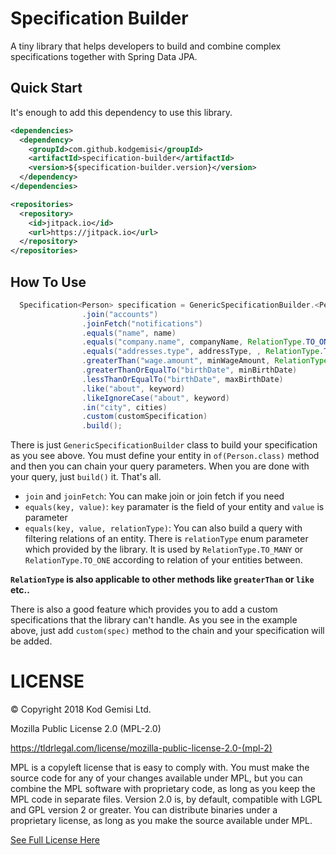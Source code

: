 # Specification Builder

A tiny library that helps developers to build and combine complex specifications together with Spring Data JPA.

## Quick Start
It's enough to add this dependency to use this library.
```xml
<dependencies>
  <dependency>
    <groupId>com.github.kodgemisi</groupId>
    <artifactId>specification-builder</artifactId>
    <version>${specification-builder.version}</version>
  </dependency>
</dependencies>

<repositories>
  <repository>
    <id>jitpack.io</id>
    <url>https://jitpack.io</url>
  </repository>
</repositories>
```

## How To Use

```java
  Specification<Person> specification = GenericSpecificationBuilder.<Person>of(Person.class)
 				.join("accounts")
 				.joinFetch("notifications")
 				.equals("name", name)
 				.equals("company.name", companyName, RelationType.TO_ONE)
 				.equals("addresses.type", addressType, , RelationType.TO_MANY)
 				.greaterThan("wage.amount", minWageAmount, RelationType.TO_ONE)
 				.greaterThanOrEqualTo("birthDate", minBirthDate)
 				.lessThanOrEqualTo("birthDate", maxBirthDate)
 				.like("about", keyword)
 				.likeIgnoreCase("about", keyword)
 				.in("city", cities)
 				.custom(customSpecification)
 				.build();
```
There is just `GenericSpecificationBuilder` class to build your specification as you see above. 
You must define your entity in `of(Person.class)` method and then you can chain your query parameters.
When you are done with your query, just `build()` it. That's all.

- `join` and `joinFetch`: You can make join or join fetch if you need
- `equals(key, value)`: `key` paramater is the field of your entity and `value` is parameter
- `equals(key, value, relationType)`: You can also build a query with filtering relations of an entity.
There is `relationType` enum parameter which provided by the library.
It is used by `RelationType.TO_MANY` or `RelationType.TO_ONE` according to relation of your entities between.

**`RelationType` is also applicable to other methods like `greaterThan` or `like` etc..**

There is also a good feature which provides you to add a custom specifications that the library can't handle.
As you see in the example above, just add `custom(spec)` method to the chain and your specification will be added.
 
# LICENSE

 © Copyright 2018 Kod Gemisi Ltd.

 Mozilla Public License 2.0 (MPL-2.0)

 https://tldrlegal.com/license/mozilla-public-license-2.0-(mpl-2)

 MPL is a copyleft license that is easy to comply with. You must make the source code for any of your changes available under MPL, but you can combine the MPL software with proprietary code, as long as you keep the MPL code in separate files. Version 2.0 is, by default, compatible with LGPL and GPL version 2 or greater. You can distribute binaries under a proprietary license, as long as you make the source available under MPL.

 [See Full License Here](https://www.mozilla.org/en-US/MPL/2.0/)
